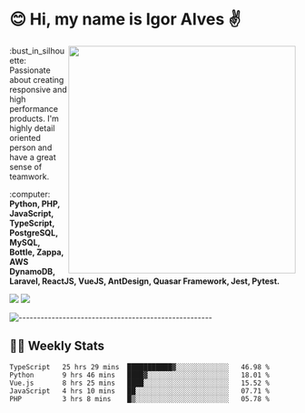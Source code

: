 # :blush: Hi, my name is Igor Alves :v:

<img src="https://github-readme-stats.vercel.app/api?username=iguit0&show_icons=true&include_all_commits=true&count_private=true&theme=highcontrast" min-width="400px" max-width="400px" width="400px" align="right" />

<p align="left"> 
  :bust_in_silhouette: Passionate about creating responsive and high performance products.
  I'm highly detail oriented person and have a great sense of teamwork.
</p>

<p align="left">
  :computer: <strong>Python, PHP, JavaScript, TypeScript, PostgreSQL, MySQL, Bottle, Zappa, AWS DynamoDB, Laravel, ReactJS, VueJS, AntDesign, Quasar Framework, Jest, Pytest.</strong>
</p>

<p align="left">
  <a href="https://www.linkedin.com/in/igor-lucio-alves" target="_blank" rel="noopener noreferrer" alt="LinkedIn">
  <img src="https://img.shields.io/badge/LinkedIn-0077B5?style=for-the-badge&logo=linkedin&logoColor=white" /></a>

  <a href="https://t.me/iguit0" target="_blank" rel="noopener noreferrer" alt="Telegram">
  <img src="https://img.shields.io/badge/Telegram-2CA5E0?style=for-the-badge&logo=telegram&logoColor=white" /></a>
</p>

![-----------------------------------------------------](https://raw.githubusercontent.com/andreasbm/readme/master/assets/lines/aqua.png)

## :man_technologist: Weekly Stats
<!--START_SECTION:waka-->
```text
TypeScript   25 hrs 29 mins  ███████████▓░░░░░░░░░░░░░   46.98 % 
Python       9 hrs 46 mins   ████▓░░░░░░░░░░░░░░░░░░░░   18.01 % 
Vue.js       8 hrs 25 mins   ████░░░░░░░░░░░░░░░░░░░░░   15.52 % 
JavaScript   4 hrs 10 mins   ██░░░░░░░░░░░░░░░░░░░░░░░   07.71 % 
PHP          3 hrs 8 mins    █▒░░░░░░░░░░░░░░░░░░░░░░░   05.78 % 
```
<!--END_SECTION:waka-->
